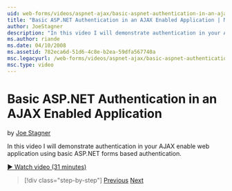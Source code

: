 ```yaml
---
uid: web-forms/videos/aspnet-ajax/basic-aspnet-authentication-in-an-ajax-enabled-application
title: "Basic ASP.NET Authentication in an AJAX Enabled Application | Microsoft Docs"
author: JoeStagner
description: "In this video I will demonstrate authentication in your AJAX enable web application using basic ASP.NET forms based authentication."
ms.author: riande
ms.date: 04/10/2008
ms.assetid: 782eca6d-51d6-4c8e-b2ea-59dfa567740a
msc.legacyurl: /web-forms/videos/aspnet-ajax/basic-aspnet-authentication-in-an-ajax-enabled-application
msc.type: video
---
```

# Basic ASP.NET Authentication in an AJAX Enabled Application

by [Joe Stagner](https://github.com/JoeStagner)

In this video I will demonstrate authentication in your AJAX enable web application using basic ASP.NET forms based authentication.

[&#9654; Watch video (31 minutes)](https://channel9.msdn.com/Blogs/ASP-NET-Site-Videos/basic-aspnet-authentication-in-an-ajax-enabled-application)

> [!div class="step-by-step"]
> [Previous](implement-infinite-data-patterns-in-ajax.md)
> [Next](how-to-dynamically-change-css-using-the-aspnet-ajax-updatepanel.md)
